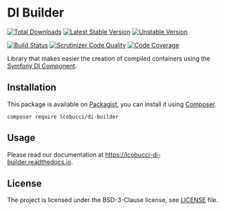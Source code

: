 # DI Builder

[![Total Downloads]](https://packagist.org/packages/lcobucci/di-builder)
[![Latest Stable Version]](https://packagist.org/packages/lcobucci/di-builder)
[![Unstable Version]](https://packagist.org/packages/lcobucci/di-builder)

[![Build Status]](http://travis-ci.com/lcobucci/di-builder)
[![Scrutinizer Code Quality]](https://scrutinizer-ci.com/g/lcobucci/di-builder/?branch=master)
[![Code Coverage]](https://scrutinizer-ci.com/g/lcobucci/di-builder/?branch=master)

Library that makes easier the creation of compiled containers using the [Symfony DI Component].

## Installation

This package is available on [Packagist], you can install it using [Composer].

```shell
composer require lcobucci/di-builder
```

## Usage

Please read our documentation at <https://lcobucci-di-builder.readthedocs.io>.

## License

The project is licensed under the BSD-3-Clause license, see [LICENSE] file.

[Total Downloads]: https://img.shields.io/packagist/dt/lcobucci/di-builder.svg?style=flat-square
[Latest Stable Version]: https://img.shields.io/packagist/v/lcobucci/di-builder.svg?style=flat-square
[Unstable Version]: https://img.shields.io/packagist/vpre/lcobucci/di-builder.svg?style=flat-square
[Build Status]: https://img.shields.io/travis/com/lcobucci/di-builder.svg?style=flat-square
[Scrutinizer Code Quality]: https://img.shields.io/scrutinizer/g/lcobucci/di-builder/master.svg?style=flat-square
[Code Coverage]: https://img.shields.io/scrutinizer/coverage/g/lcobucci/di-builder/master.svg?style=flat-square
[Symfony DI Component]: http://symfony.com/doc/current/components/dependency_injection/introduction.html
[Packagist]: http://packagist.org/packages/lcobucci/di-builder
[Composer]: http://getcomposer.org
[LICENSE]: LICENSE
